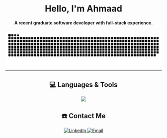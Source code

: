 <div align="center">
<!--   <img width="35" src="https://github.com/1999AZZAR/1999AZZAR/blob/main/resources/img/waving.gif"> -->
  <h1 align="center">Hello, I'm Ahmaad</h1>
  <h4 align="center">A recent graduate software developer with full-stack experience.</h4>
</div>

<picture>
  <source
    media="(prefers-color-scheme: dark)"
    srcset="https://raw.githubusercontent.com/platane/snk/output/github-contribution-grid-snake-dark.svg"
  />
  <source
    media="(prefers-color-scheme: light)"
    srcset="https://raw.githubusercontent.com/platane/snk/output/github-contribution-grid-snake.svg"
  />
  <img
    alt="github contribution grid snake animation"
    src="https://raw.githubusercontent.com/platane/snk/output/github-contribution-grid-snake.svg"
  />
</picture>

-----

<div align="center">
  <h2>💻 Languages & Tools</h2>
  <p align="center">
    <a href="https://skillicons.dev">
      <img src="https://skillicons.dev/icons?i=react,js,html,css,scss,php,nodejs,py,django,spring,bootstrap,c,cpp,css,docker,express,java,ros,linux,bash,kafka,maven,mongodb,postgres,postman,mysql,firebase,tailwind,kubernetes,gcp,git,figma,flutter,arduino,raspberrypi,eclipse,idea,replit,github,vscode,typescript,githubactions,nextjs,vercel&perline=11" />
    </a>
  </p>
</div>

<div align="center">
  <h2>☎️ Contact Me</h2>
  <p align="center">
    <a href="https://www.linkedin.com/in/ahmaad-ansari/" target="blank">
      <img src="https://img.shields.io/badge/linkedin-%231DA1F2.svg?style=for-the-badge&logo=linkedin&logoColor=white"
           alt="LinkedIn" height="30"/>
    </a>
    <a href="mailto:ahmaadaliansari@gmail.com" target="blank">
      <img src="https://img.shields.io/badge/gmail-EA4335.svg?style=for-the-badge&logo=gmail&logoColor=white"
           alt="Email" height="30"/>
    </a>
  </p>
</div>
